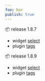 ```yaml
---
foo: bar
publish: true
---
```


📦 release 1.8.7
- widget [select](https://publishkit.dev/doc/widgets/select)
- plugin [tags](https://publishkit.dev/doc/plugins/core/tags)

📦 release 1.8.9
- widget [select](https://publishkit.dev/doc/widgets/select)
- plugin [tags](https://publishkit.dev/doc/plugins/core/tags)
